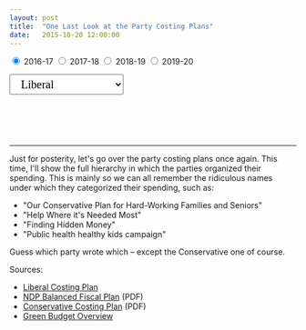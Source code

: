 ```yaml
---
layout: post
title:  "One Last Look at the Party Costing Plans"
date:   2015-10-20 12:00:00
---
```


<form>
  <label><input type="radio" name="mode" value="2016-17" checked> 2016-17</label>
  <label><input type="radio" name="mode" value="2017-18"> 2017-18</label>
	<label><input type="radio" name="mode" value="2018-19"> 2018-19</label>
	<label><input type="radio" name="mode" value="2019-20"> 2019-20</label>
</form>
<div>
  <select id="selectCosting">
		<option value="Liberal" selected="selected">Liberal</option>
		<option value="Conservative">Conservative</option>
    <option value="NDP">NDP</option>
    <option value="Green">Green</option>
  </select>
</div>
<div id="costingChart"></div>
<div id="costingTip">
  <p id="tipTop"><strong><span id="tipBudget"></span></strong></p>
	<p id="tipInfo"><span id="tipVal"></span></p>
</div>

* * *

Just for posterity, let's go over the party costing plans once again. This time, I'll show the full hierarchy in which the parties organized their spending. This is mainly so we can all remember the ridiculous names under which they categorized their spending, such as:

- "Our Conservative Plan for Hard-Working Families and Seniors"
- "Help Where it's Needed Most"
- "Finding Hidden Money"
- "Public health healthy kids campaign"

Guess which party wrote which – except the Conservative one of course.

Sources:

- [Liberal Costing Plan](http://www.liberal.ca/costing-plan/)
- [NDP Balanced Fiscal Plan](http://xfer.ndp.ca/2015/2015-Full-Platform-EN.pdf) (PDF)
- [Conservative Costing Plan](http://www.conservative.ca/media/plan/costing-plan.pdf) (PDF)
- [Green Budget Overview](http://www.greenparty.ca/en/budget)

<style>

#costingChart {
  font-size: 10px;
}

#selectCosting {
  font-family: Lora, Georgia, serif;
  font-size: 20px;
  padding: 5px 15px;
	width: 200px;
}

#costingChart .sel {
	fill: #000000 !important;
}

#costingTip {
	display: block;
	min-height: 50px;
	margin-bottom: 15px;
  pointer-events: none;
	text-align: center;
}

#costingTip #tipTop {
  font-size: 24px;
  margin-bottom: 10px !important;
}

#costingTip .tipInfo {
  font-size: 12px;
  margin: 0;
}

</style>

<script>

var width = 740,
    height = 800,
    radius = Math.min(width, height) / 2,
    color = d3.scale.category20c();
		
var numFormat = d3.format(",");

var svg = d3.select("#costingChart").append("svg")
    .attr("width", width)
    .attr("height", height)
  .append("g")
    .attr("transform", "translate(" + width / 2 + "," + height * .52 + ")");

var partition = d3.layout.partition()
    .sort(null)
    .size([2 * Math.PI, radius * radius])
    .value(function(d) { return 1; });

var arc = d3.svg.arc()
    .startAngle(function(d) { return d.x; })
    .endAngle(function(d) { return d.x + d.dx; })
    .innerRadius(function(d) { return Math.sqrt(d.y / 2); })
    .outerRadius(function(d) { return Math.sqrt(d.y + d.dy); });
		
var kind = "liberal";

d3.json("{{ site.baseurl }}/data/2015/10/20/" + kind.toLowerCase() + "_costing.json", function(error, root) {
  if (error) throw error;
	
	var selected = "2016-17";
	var value = function(d) { return d["2016-17"]; };
	var highlight = -1;

  var path = svg.datum(root).selectAll("path")
      .data(partition.value(value).nodes)
    .enter().append("path")
      .attr("display", function(d) { return d.depth ? null : "none"; }) // hide inner ring
      .attr("d", arc)
      .style("stroke", "#fff")
      .style("fill", function(d) { return color((d.children ? d : d.parent).name); })
      .style("fill-rule", "evenodd")
      .each(stash)
		.on("mouseover", function(d) {
			showTooltip(d, this);
		})
		.on("mousedown", function(d) {
			showTooltip(d, this);
		});
		
	function showTooltip(d, obj) {
		highlight = d;
		d3.selectAll("#costingChart .sel").classed("sel", false);
		d3.select(obj).classed("sel", true);
	  d3.select("#costingTip").select("#tipBudget")
	    .text(d.name);
	  d3.select("#costingTip").select("#tipVal")
	    .text(numFormat(d.value) + " million dollars");
	}

  d3.selectAll("input").on("change", function change() {
		selected = this.value;
    var value = function(d) { return d[selected]; };

	  path
		    .data(partition.value(value).nodes)
		  .transition()
		    .duration(1500)
		    .attrTween("d", arcTween);
				
		if (highlight !== -1) {
		  d3.select("#costingTip").select("#tipVal")
		    .text(numFormat(highlight[selected]) + " million dollars");
		}
  });
});

// Stash the old values for transition.
function stash(d) {
  d.x0 = d.x;
  d.dx0 = d.dx;
}

// Interpolate the arcs in data space.
function arcTween(a) {
  var i = d3.interpolate({x: a.x0, dx: a.dx0}, a);
  return function(t) {
    var b = i(t);
    a.x0 = b.x;
    a.dx0 = b.dx;
    return arc(b);
  };
}

d3.select(self.frameElement).style("height", height + "px");

</script>
